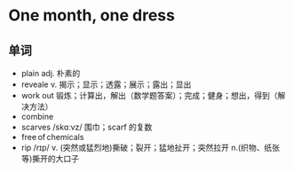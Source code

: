 # One month, one dress

## 单词
- plain adj. 朴素的
- reveale v. 揭示；显示；透露；展示；露出；显出
- work out 锻炼；计算出，解出（数学题答案）；完成；健身；想出，得到（解决方法）
- combine
- scarves /skɑːvz/ 围巾；scarf 的复数
- free of chemicals
- rip /rɪp/ v. (突然或猛烈地)撕破；裂开；猛地扯开；突然拉开 n.(织物、纸张等)撕开的大口子

